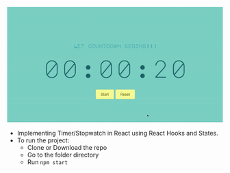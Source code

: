 ![](Stopwatch.gif)

- Implementing Timer/Stopwatch in React using React Hooks and States.
- To run the project:
    - Clone or Download the repo
    - Go to the folder directory
    - Run `npm start`
